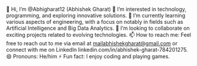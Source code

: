 👋 Hi, I’m @Abhigharat12 (Abhishek Gharat)
👀 I’m interested in technology, programming, and exploring innovative solutions.
🌱 I’m currently learning various aspects of engineering, with a focus on notably in fields such as Artificial Intelligence and Big Data Analytics.
💞️ I’m looking to collaborate on exciting projects related to evolving technologies.
📫 How to reach me: Feel free to reach out to me via email at mailabhishekgharat@gmail.com or connect with me on LinkedIn linkedin.com/in/abhishek-gharat-784201275.
😄 Pronouns: He/him
⚡ Fun fact: I enjoy coding and playing games.
